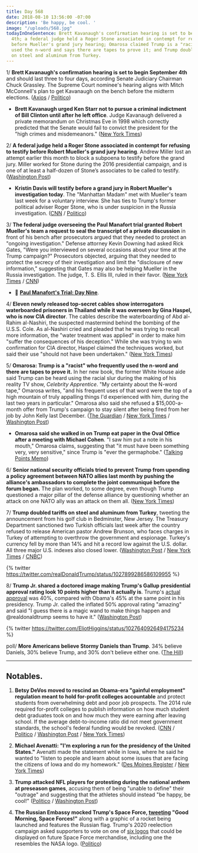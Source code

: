 ```yaml
---
title: Day 568
date: 2018-08-10 13:56:00 -07:00
description: 'Be happy, be cool. '
image: "/uploads/568.jpg"
todayInOneSentence: Brett Kavanaugh's confirmation hearing is set to begin September
  4th; a federal judge held a Roger Stone associated in contempt for refusing to testify
  before Mueller's grand jury hearing; Omarosa claimed Trump is a "racist" who frequently
  used the n-word and says there are tapes to prove it; and Trump doubled tariffs
  on steel and aluminum from Turkey.
---
```


1/ **Brett Kavanaugh's confirmation hearing is set to begin September 4th** and should last three to four days, according Senate Judiciary Chairman Chuck Grassley. The Supreme Court nominee's hearing aligns with Mitch McConnell's plan to get Kavanaugh on the bench before the midterm elections. ([Axios](https://www.axios.com/brett-kavanaugh-confirmation-hearings-start-september-4-7ef3dd77-2d96-40df-b196-ca84ddcdf461.html) / [Politico](https://www.politico.com/story/2018/08/10/kavanaugh-confirmation-hearings-set-for-sept-4-773344))

* **Brett Kavanaugh urged Ken Starr not to pursue a criminal indictment of Bill Clinton until after he left office**. Judge Kavanaugh delivered a private memorandum on Christmas Eve in 1998 which correctly predicted that the Senate would fail to convict the president for the "high crimes and misdemeanors." ([New York Times](https://www.nytimes.com/2018/08/10/us/politics/kavanaugh-starr-clinton-trump.html))

2/ **A federal judge held a Roger Stone associated in contempt for refusing to testify before Robert Mueller's grand jury hearing**. Andrew Miller lost an attempt earlier this month to block a subpoena to testify before the grand jury. Miller worked for Stone during the 2016 presidential campaign, and is one of at least a half-dozen of Stone’s associates to be called to testify. ([Washington Post](https://www.washingtonpost.com/world/national-security/witness-in-mueller-probe-refuses-to-appear-before-grand-jury/2018/08/10/73e27130-9ca4-11e8-843b-36e177f3081c_story.html))

* **Kristin Davis will testify before a grand jury in Robert Mueller's investigation today**. The "Manhattan Madam" met with Mueller's team last week for a voluntary interview. She has ties to Trump's former political adviser Roger Stone, who is under suspicion in the Russia investigation. ([CNN](https://www.cnn.com/2018/08/10/politics/mueller-investigation-kristin-davis-grand-jury/index.html) / [Politico](https://www.politico.com/story/2018/08/10/manhattan-madam-mueller-trump-stone-771182))

3/ **The federal judge overseeing the Paul Manafort trial granted Robert Mueller's team a request to seal the transcript of a private discussion** in front of his bench after prosecutors argued that they needed to protect an "ongoing investigation." Defense attorney Kevin Downing had asked Rick Gates, "Were you interviewed on several occasions about your time at the Trump campaign?" Prosecutors objected, arguing that they needed to protect the secrecy of their investigation and limit the "disclosure of new information," suggesting that Gates may also be helping Mueller in the Russia investigation. The judge, T. S. Ellis III, ruled in their favor. ([New York Times](https://www.nytimes.com/2018/08/09/us/politics/special-counsel-manafort-trial.html) / [CNN](https://www.cnn.com/2018/08/09/politics/gates-manafort-mueller-cooperation/index.html))

* 📰 **[Paul Manafort's Trial: Day Nine](https://whatthefuckjusthappenedtoday.com/paul-manaforts-trial/)**. 

4/ **Eleven newly released top-secret cables show interrogators waterboarded prisoners in Thailand while it was overseen by Gina Haspel, who is now CIA director**. The cables describe the waterboarding of Abd al-Rahim al-Nashiri, the suspected mastermind behind the bombing of the U.S.S. Cole. As al-Nashiri cried and pleaded that he was trying to recall more information, the "water treatment was applied" in order to make him "suffer the consequences of his deception." While she was trying to win confirmation for CIA director, Haspel claimed the techniques worked, but said their use "should not have been undertaken." ([New York Times](https://www.nytimes.com/2018/08/10/us/politics/waterboarding-gina-haspel-cia-prison.html))

5/ **Omarosa: Trump is a "racist" who frequently used the n-word and there are tapes to prove it.** In her new book, the former White House aide said Trump can be heard using the racial slur during the making of his reality TV show, *Celebrity Apprentice*. "My certainty about the N-word tape," Omarosa writes, "and his frequent uses of that word were the top of a high mountain of truly appalling things I'd experienced with him, during the last two years in particular." Omarosa also said she refused a $15,000-a-month offer from Trump's campaign to stay silent after being fired from her job by John Kelly last December. ([The Guardian](https://www.theguardian.com/us-news/2018/aug/10/omarosa-trump-book-the-apprentice-memoir) / [New York Times](https://www.nytimes.com/2018/08/10/us/politics/omarosa-donald-trump-racial-slur.html) / [Washington Post](https://www.washingtonpost.com/politics/ex-aide-says-she-refused-hush-money-pens-white-house-memoir-calling-trump-racist/2018/08/10/95b65e42-9ca5-11e8-b55e-5002300ef004_story.html))

* **Omarosa said she walked in on Trump eat paper in the Oval Office after a meeting with Michael Cohen**. "I saw him put a note in his mouth," Omarosa claims, suggesting that "it must have been something very, very sensitive," since Trump is "ever the germaphobe." ([Talking Points Memo](https://talkingpointsmemo.com/livewire/omarosa-claims-she-walked-in-on-trump-eating-paper-in-oval-office))

6/ **Senior national security officials tried to prevent Trump from upending a policy agreement between NATO allies last month by pushing the alliance's ambassadors to complete the joint communiqué before the forum began.** The plan worked, to some degree, even though Trump questioned a major pillar of the defense alliance by questioning whether an attack on one NATO ally was an attack on them all. ([New York Times](https://www.nytimes.com/2018/08/09/us/politics/nato-summit-trump.html))

7/ **Trump doubled tariffs on steel and aluminum from Turkey**, tweeting the announcement from his golf club in Bedminster, New Jersey. The Treasury Department sanctioned two Turkish officials last week after the country refused to release American pastor Andrew Brunson, who faces charges in Turkey of attempting to overthrow the government and espionage. Turkey's currency fell by more than 14% and hit a record low against the U.S. dollar. All three major U.S. indexes also closed lower. ([Washington Post](https://www.washingtonpost.com/business/2018/08/10/trump-takes-aim-turkey-announcing-doubling-steel-aluminum-tariffs-effort-punish-country/) / [New York Times](https://www.nytimes.com/2018/08/10/business/turkey-erdogan-economy-lira.html) / [CNBC](https://www.cnbc.com/2018/08/10/us-markets-political-concerns-keep-investors-on-edge.html))

{% twitter https://twitter.com/realDonaldTrump/status/1027899286586109955 %}

8/ **Trump Jr. shared a doctored image making Trump's Gallup presidential approval rating look 10 points higher than it actually is**. Trump's [actual approval](https://news.gallup.com/poll/203207/trump-job-approval-weekly.aspx) was 40%, compared with Obama's 45% at the same point in his presidency. Trump Jr. called the inflated 50% approval rating "amazing" and said "I guess there is a magic wand to make things happen and @realdonaldtrump seems to have it." ([Washington Post](https://www.washingtonpost.com/news/the-fix/wp/2018/08/10/trumps-approval-hits-50-percent-in-a-doctored-poll-graphic-shared-by-his-son/))

{% twitter https://twitter.com/EliotHiggins/status/1027640926494175234 %}

poll/ **More Americans believe Stormy Daniels than Trump**. 34% believe Daniels, 30% believe Trump, and 30% don't believe either one. ([The Hill](http://thehill.com/homenews/administration/401237-poll-more-americans-believe-stormy-daniels-than-trump))

---

## Notables.

1. **Betsy DeVos moved to rescind an Obama-era "gainful employment" regulation meant to hold for-profit colleges accountable** and protect students from overwhelming debt and poor job prospects. The 2014 rule required for-profit colleges to publish information on how much student debt graduates took on and how much they were earning after leaving school. If the average debt-to-income ratio did not meet government standards, the school's federal funding would be revoked. ([CNN](https://www.cnn.com/2018/08/10/politics/devos-obama-for-profit-college-rule/index.html) / [Politico](https://www.politico.com/story/2018/08/10/devos-low-performing-for-profit-colleges-772302) / [Washington Post](https://www.washingtonpost.com/news/grade-point/wp/2018/08/10/trumps-education-department-moves-to-rescind-rule-aimed-at-for-profit-schools/) / [New York Times](https://www.nytimes.com/2018/08/10/us/politics/betsy-devos-for-profit-colleges.html))

2. **Michael Avenatti: "I'm exploring a run for the presidency of the United States."** Avenatti made the statement while in Iowa, where he said he wanted to "listen to people and learn about some issues that are facing the citizens of Iowa and do my homework." ([Des Moines Register](https://www.desmoinesregister.com/story/news/politics/2018/08/09/michael-avenatti-iowa-wing-ding-president-exploring-run-caucus-2020-stormy-daniels/935636002/) / [New York Times](https://www.nytimes.com/2018/08/09/us/politics/michael-avenatti-president.html))

3. **Trump attacked NFL players for protesting during the national anthem at preseason games**, accusing them of being "unable to define" their "outrage" and suggesting that the athletes should instead "be happy, be cool!" ([Politico](https://www.politico.com/story/2018/08/10/trump-nfl-national-anthem-protests-771427) / [Washington Post](https://www.washingtonpost.com/news/early-lead/wp/2018/08/10/trump-says-nfl-players-should-be-happy-be-cool-and-stop-protesting-during-the-anthem/))

4. **The Russian Embassy mocked Trump's Space Force, [tweeting](https://twitter.com/RusEmbUSA/status/1027789812382793728) "Good Morning, Space Forces!"** along with a graphic of a rocket being launched and features the Russian flag. Trump's 2020 reelection campaign asked supporters to vote on one of [six logos](http://thehill.com/homenews/administration/401299-russian-embassy-trolls-trump-campaigns-space-force-logos-with-its-own) that could be displayed on future Space Force merchandise, including one the resembles the NASA logo. ([Politico](https://www.politico.com/story/2018/08/10/russia-mocks-trump-space-force-771304))